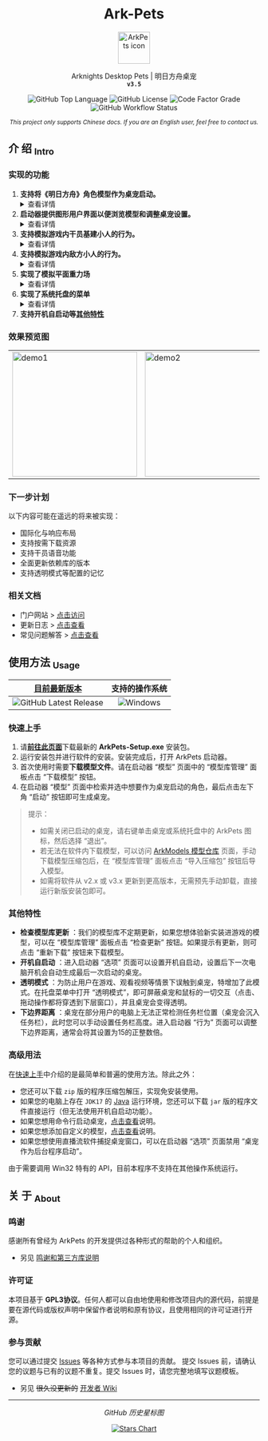 <!-- 欢迎阅读 Ark-Pets 说明文档 -->
<!-- 仓库：https://github.com/isHarryh/Ark-Pets -->

<!--suppress HtmlDeprecatedAttribute -->
<div align="center" style="text-align:center">
   <h1> Ark-Pets </h1>
   <img alt="ArkPets icon" width="64" src="https://raw.githubusercontent.com/isHarryh/Ark-Pets/v3.x/assets/icons/icon.png">
   <p>
      Arknights Desktop Pets | 明日方舟桌宠 <br>
      <code><b> v3.5 </b></code>
   </p>
   <p>
      <img alt="GitHub Top Language" src="https://img.shields.io/github/languages/top/isHarryh/Ark-Pets?label=Java">
      <img alt="GitHub License" src="https://img.shields.io/github/license/isHarryh/Ark-Pets?label=License">
      <img alt="Code Factor Grade" src="https://img.shields.io/codefactor/grade/github/isHarryh/Ark-Pets?label=CodeFactor">
      <img alt="GitHub Workflow Status" src="https://img.shields.io/github/actions/workflow/status/isHarryh/Ark-Pets/build.yml?label=Build">
   </p>
   <sub>
      <i> This project only supports Chinese docs. If you are an English user, feel free to contact us. </i>
   </sub>
</div>

## 介 绍 <sub>Intro</sub>

### 实现的功能

1. **支持将《明日方舟》角色模型作为桌宠启动。**<details><summary>查看详情</summary>
    现已支持的模型类型包括：
    1. 干员基建小人（含时装）；
    2. 干员动态立绘（含时装）；
    3. 敌方战斗小人。
2. **启动器提供图形用户界面以便浏览模型和调整桌宠设置。** <details><summary>查看详情</summary>
    1. 可以按名称搜索或按类别筛选以查找模型；
    2. 可以从互联网中下载由社区维护的模型库；
    3. 可以自定义桌宠的动作交互、部署位置和物理参数等行为设置；
    4. 可以自定义桌宠的图像缩放、最大帧率和窗口边界等显示设置。
3. **支持模拟游戏内干员基建小人的行为。** <details><summary>查看详情</summary>
    1. 能够执行行走和坐下的动作；
    2. 能够被鼠标交互以执行戳一戳动作；
    3. 拥有特殊基建动作的干员，有概率执行特殊基建动作。
4. **支持模拟游戏内敌方小人的行为。** <details><summary>查看详情</summary>
    1. 拥有行走动作的敌人，能够执行行走动作；
    2. 拥有攻击动作的敌人，能够被鼠标交互。
5. **实现了模拟平面重力场** <details><summary>查看详情</summary>
    1. 桌宠支持自由落体等物理现象；
    2. 桌宠可以被拖拽到扩展显示屏上；
    3. 桌宠可以站立在打开的窗口的边缘上；
    4. 桌宠会在其他桌宠靠近时被排斥推动。
6. **实现了系统托盘的菜单** <details><summary>查看详情</summary>
    1. 右键托盘图标或者桌宠本体均可弹出菜单；
    2. 菜单可用于保持当前动作和启用透明模式；
    3. 菜单可用于切换多形态角色的形态；
    4. 菜单可用于退出启动器或单个桌宠；
    5. 启动器运行时，已启动的桌宠将被整合到一个托盘中；
    6. 启动器若没有运行，每个桌宠将分别创建自己的托盘。
7. **支持开机自启动等[其他特性](#其他特性)**

### 效果预览图

<table style="margin-left: auto; margin-right: auto;">
    <tr>
        <td> <img alt="demo1" width="250" src="https://raw.githubusercontent.com/isHarryh/Ark-Pets/v3.x/docs/imgs/demo_1.png"> </td>
        <td> <img alt="demo2" width="250" src="https://raw.githubusercontent.com/isHarryh/Ark-Pets/v3.x/docs/imgs/demo_2.png"> </td>
        <td> <img alt="demo3" width="250" src="https://raw.githubusercontent.com/isHarryh/Ark-Pets/v3.x/docs/imgs/demo_3.png"> </td>
    </tr>
</table>

### 下一步计划

以下内容可能在遥远的将来被实现：

- 国际化与响应布局
- 支持按需下载资源
- 支持干员语音功能
- 全面更新依赖库的版本
- 支持透明模式等配置的记忆

### 相关文档

- 门户网站 > [点击访问](https://arkpets.harryh.cn)
- 更新日志 > [点击查看](CHANGELOG.md)
- 常见问题解答 > [点击查看](docs/FAQ.md)

## 使用方法 <sub>Usage</sub>

|                                            **[目前最新版本](https://github.com/isHarryh/Ark-Pets/releases)**                                             |                                  **支持的操作系统**                                  |
|:--------------------------------------------------------------------------------------------------------------------------------------------------:|:-----------------------------------------------------------------------------:|
| ![GitHub Latest Release](https://img.shields.io/github/v/release/isHarryh/Ark-Pets?display_name=tag&label=Release&sort=semver&include_prereleases) | ![Windows](https://img.shields.io/badge/7%2B-blue?logo=Windows&label=Windows) |

### 快速上手

1. 请[**前往此页面**](https://github.com/isHarryh/Ark-Pets/releases)下载最新的 **ArkPets-Setup.exe** 安装包。
2. 运行安装包并进行软件的安装。安装完成后，打开 ArkPets 启动器。
3. 首次使用时需要**下载模型文件**。请在启动器 “模型” 页面中的 “模型库管理” 面板点击 “下载模型” 按钮。
4. 在启动器 “模型” 页面中检索并选中想要作为桌宠启动的角色，最后点击左下角 “启动” 按钮即可生成桌宠。

> 提示：
> - 如需关闭已启动的桌宠，请右键单击桌宠或系统托盘中的 ArkPets 图标，然后选择 “退出”。
> - 若无法在软件内下载模型，可以访问 [ArkModels 模型仓库](https://github.com/isHarryh/Ark-Models) 页面，手动下载模型压缩包后，在 “模型库管理” 面板点击 “导入压缩包” 按钮后导入模型。
> - 如需将软件从 v2.x 或 v3.x 更新到更高版本，无需预先手动卸载，直接运行新版安装包即可。

### 其他特性

- **检查模型库更新** ：我们的模型库不定期更新，如果您想体验新实装进游戏的模型，可以在 “模型库管理” 面板点击 “检查更新” 按钮。如果提示有更新，则可点击 “重新下载” 按钮来下载模型。
- **开机自启动** ：进入启动器 “选项” 页面可以设置开机自启动，设置后下一次电脑开机会自动生成最后一次启动的桌宠。
- **透明模式** ：为防止用户在游戏、观看视频等情景下误触到桌宠，特增加了此模式。在托盘菜单中打开 “透明模式”，即可屏蔽桌宠和鼠标的一切交互（点击、拖动操作都将穿透到下层窗口），并且桌宠会变得透明。
- **下边界距离** ：桌宠在部分用户的电脑上无法正常检测任务栏位置（桌宠会沉入任务栏），此时您可以手动设置任务栏高度。进入启动器 “行为” 页面可以调整下边界距离，通常会将其设置为15的正整数倍。

### 高级用法

在[快速上手](#快速上手)中介绍的是最简单和普遍的使用方法。除此之外：

- 您还可以下载 `zip` 版的程序压缩包解压，实现免安装使用。
- 如果您的电脑上存在 `JDK17` 的 [Java](https://www.java.com) 运行环境，您还可以下载 `jar` 版的程序文件直接运行（但无法使用开机自启动功能）。
- 如果您想用命令行启动桌宠，[点击查看](docs/CmdLine.md)说明。
- 如果您想添加自定义的模型，[点击查看](docs/CustomModel.md)说明。
- 如果您想使用直播流软件捕捉桌宠窗口，可以在启动器 “选项” 页面禁用 “桌宠作为后台程序启动”。

由于需要调用 Win32 特有的 API，目前本程序不支持在其他操作系统运行。

## 关 于 <sub>About</sub>

### 鸣谢

感谢所有曾经为 ArkPets 的开发提供过各种形式的帮助的个人和组织。

- 另见 [鸣谢和第三方库说明](docs/Credits.md)

### 许可证

本项目基于 **GPL3协议**。任何人都可以自由地使用和修改项目内的源代码，前提是要在源代码或版权声明中保留作者说明和原有协议，且使用相同的许可证进行开源。

### 参与贡献

您可以通过提交 [Issues](https://github.com/isHarryh/Ark-Pets/issues) 等各种方式参与本项目的贡献。 提交 Issues 前，请确认您的议题与已有的议题不重复。提交 Issues 时，请您完整地填写议题模板。

- 另见 ~~很久没更新的~~ [开发者 Wiki](https://github.com/isHarryh/Ark-Pets/wiki)

-----

<div align="center">
    <p><i>GitHub 历史星标图</i></p>
    <a href="https://starchart.cc/isHarryh/Ark-Pets">
       <img alt="Stars Chart" src="https://starchart.cc/isHarryh/Ark-Pets.svg?variant=adaptive">
    </a>
</div>
